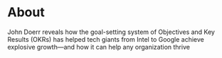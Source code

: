 # About

John Doerr reveals how the goal-setting system of Objectives and Key Results (OKRs) has helped tech giants from Intel to Google achieve explosive growth—and how it can help any organization thrive
